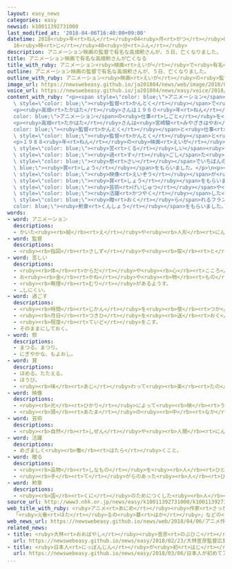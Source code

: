 ```yaml
---
layout: easy_news
categories: easy
newsid: k10011392731000
last_modified_at: '2018-04-06T16:40:00+09:00'
datetime: 2018<ruby>年<rt>ねん</rt></ruby>04<ruby>月<rt>がつ</rt></ruby>06<ruby>日<rt>にち</rt></ruby>
  16<ruby>時<rt>じ</rt></ruby>40<ruby>分<rt>ふん</rt></ruby>
description: アニメーション映画の監督で有名な高畑勲さんが、５日、亡くなりました。
title: アニメーション映画で有名な高畑勲さんが亡くなる
title_with_ruby: アニメーション<ruby>映画<rt>えいが</rt></ruby>で<ruby>有名<rt>ゆうめい</rt></ruby>な<ruby>高畑勲<rt>たかはたいさお</rt></ruby>さんが<ruby>亡<rt>な</rt></ruby>くなる
outline: アニメーション映画の監督で有名な高畑勲さんが、５日、亡くなりました。
outline_with_ruby: アニメーション<ruby>映画<rt>えいが</rt></ruby>の<ruby>監督<rt>かんとく</rt></ruby>で<ruby>有名<rt>ゆうめい</rt></ruby>な<ruby>高畑勲<rt>たかはたいさお</rt></ruby>さんが、<ruby>５日<rt>いつか</rt></ruby>、<ruby>亡<rt>な</rt></ruby>くなりました。
image_url: https://newswebeasy.github.io/ja201804/news/web/image/2018/04/06/K10011392731_1804060705_1804060707_01_03.jpg
voice_url: https://newswebeasy.github.io/ja201804/news/easy/voice/2018/04/06/k10011392731000.mp4
content_with_ruby: "<p><span style=\"color: blue;\">アニメーション</span><ruby>映画<rt>えいが</rt></ruby>の<span\
  \ style=\"color: blue;\"><ruby>監督<rt>かんとく</rt></ruby></span>で<ruby>有名<rt>ゆうめい</rt></ruby>な<ruby>高畑勲<rt>たかはたいさお</rt></ruby>さんが、<ruby>５日<rt>いつか</rt></ruby>、<ruby>亡<rt>な</rt></ruby>くなりました。８２<ruby>歳<rt>さい</rt></ruby>でした。</p>\n\
  <p><ruby>高畑<rt>たかはた</rt></ruby>さんは１９６０<ruby>年<rt>ねん</rt></ruby>ごろから<span style=\"\
  color: blue;\">アニメーション</span>の<ruby>仕事<rt>しごと</rt></ruby>を<ruby>始<rt>はじ</rt></ruby>めました。そして、「ルパン<ruby>三<rt>さん</rt></ruby><ruby>世<rt>せい</rt></ruby>」や「アルプスの<ruby>少女<rt>しょうじょ</rt></ruby>ハイジ」、「<ruby>赤毛<rt>あかげ</rt></ruby>のアン」などのテレビの<ruby>番組<rt>ばんぐみ</rt></ruby>をつくりました。</p>\n\
  <p><ruby>高畑<rt>たかはた</rt></ruby>さんは<ruby>宮崎駿<rt>みやざきはやお</rt></ruby><span style=\"\
  color: blue;\"><ruby>監督<rt>かんとく</rt></ruby></span>と<ruby>仕事<rt>しごと</rt></ruby>をすることも<ruby>多<rt>おお</rt></ruby>くて、「<ruby>風<rt>かぜ</rt></ruby>の<ruby>谷<rt>たに</rt></ruby>のナウシカ」という<ruby>映画<rt>えいが</rt></ruby>も<ruby>一緒<rt>いっしょ</rt></ruby>につくりました。１９８５<ruby>年<rt>ねん</rt></ruby>には、<ruby>宮崎<rt>みやざき</rt></ruby><span\
  \ style=\"color: blue;\"><ruby>監督<rt>かんとく</rt></ruby></span>と<ruby>一緒<rt>いっしょ</rt></ruby>にスタジオジブリという<ruby>会社<rt>かいしゃ</rt></ruby>をつくりました。</p>\n\
  <p>１９８８<ruby>年<rt>ねん</rt></ruby>の<ruby>映画<rt>えいが</rt></ruby>「<ruby>火垂<rt>ほた</rt></ruby>るの<ruby>墓<rt>はか</rt></ruby>」は、<ruby>戦争<rt>せんそう</rt></ruby>でとても<span\
  \ style=\"color: blue;\"><ruby>苦<rt>くる</rt></ruby>しい</span><ruby>時間<rt>じかん</rt></ruby>を<span\
  \ style=\"color: blue;\"><ruby>過<rt>す</rt></ruby>ごし</span>た<ruby>兄<rt>あに</rt></ruby>と<ruby>妹<rt>いもうと</rt></ruby>の<ruby>話<rt>はなし</rt></ruby>で、モスクワの<ruby>映画<rt>えいが</rt></ruby><span\
  \ style=\"color: blue;\"><ruby>祭<rt>さい</rt></ruby></span>でいちばんの<span style=\"color:\
  \ blue;\"><ruby>賞<rt>しょう</rt></ruby></span>をもらいました。</p>\n<p><ruby>高畑<rt>たかはた</rt></ruby>さんの<ruby>映画<rt>えいが</rt></ruby>は<span\
  \ style=\"color: blue;\"><ruby>映像<rt>えいぞう</rt></ruby></span>が<ruby>美<rt>うつく</rt></ruby>しくて、<ruby>世界<rt>せかい</rt></ruby>でもたくさんの<span\
  \ style=\"color: blue;\"><ruby>賞<rt>しょう</rt></ruby></span>をもらいました。２０１５<ruby>年<rt>ねん</rt></ruby>には、<span\
  \ style=\"color: blue;\"><ruby>芸術<rt>げいじゅつ</rt></ruby></span>や<ruby>文学<rt>ぶんがく</rt></ruby>で<ruby>世界<rt>せかい</rt></ruby>で<span\
  \ style=\"color: blue;\"><ruby>活躍<rt>かつやく</rt></ruby></span>した<ruby>人<rt>ひと</rt></ruby>に<span\
  \ style=\"color: blue;\"><ruby>贈<rt>おく</rt></ruby>ら</span>れるフランスの<span style=\"\
  color: blue;\"><ruby>勲章<rt>くんしょう</rt></ruby></span>をもらいました。</p>\n<p></p>\n<p></p>"
words:
- word: アニメーション
  descriptions:
  - かいた<ruby><rb>絵</rb><rt>え</rt></ruby>や<ruby><rb>人形</rb><rt>にんぎょう</rt></ruby>を、<ruby><rb>動</rb><rt>うご</rt></ruby>きに<ruby><rb>従</rb><rt>したが</rt></ruby>って<ruby><rb>一</rb><rt>ひと</rt></ruby>こま<ruby><rb>一</rb><rt>ひと</rt></ruby>こま<ruby><rb>撮影</rb><rt>さつえい</rt></ruby>し、それを<ruby><rb>映</rb><rt>うつ</rt></ruby>して<ruby><rb>実際</rb><rt>じっさい</rt></ruby>に<ruby><rb>動</rb><rt>うご</rt></ruby>いているように<ruby><rb>見</rb><rt>み</rt></ruby>せる<ruby><rb>映画</rb><rt>えいが</rt></ruby>。<ruby><rb>動画</rb><rt>どうが</rt></ruby>。アニメ。
- word: 監督
  descriptions:
  - <ruby><rb>指図</rb><rt>さしず</rt></ruby>や<ruby><rb>取</rb><rt>と</rt></ruby>りしまりなどをすること。また、その<ruby><rb>人</rb><rt>ひと</rt></ruby>。
- word: 苦しい
  descriptions:
  - <ruby><rb>体</rb><rt>からだ</rt></ruby>や<ruby><rb>心</rb><rt>こころ</rt></ruby>がつらくて、がまんできない。
  - お<ruby><rb>金</rb><rt>かね</rt></ruby>や<ruby><rb>物</rb><rt>もの</rt></ruby>が<ruby><rb>足</rb><rt>た</rt></ruby>りなくて<ruby><rb>困</rb><rt>こま</rt></ruby>るようす。
  - <ruby><rb>無理</rb><rt>むり</rt></ruby>があるようす。
  - …しにくい。
- word: 過ごす
  descriptions:
  - <ruby><rb>時間</rb><rt>じかん</rt></ruby>を<ruby><rb>使</rb><rt>つか</rt></ruby>う。
  - <ruby><rb>月日</rb><rt>つきひ</rt></ruby>を<ruby><rb>送</rb><rt>おく</rt></ruby>る。<ruby><rb>暮</rb><rt>く</rt></ruby>らす。
  - <ruby><rb>程度</rb><rt>ていど</rt></ruby>をこす。
  - そのままにしておく。
- word: 祭
  descriptions:
  - まつる。まつり。
  - にぎやかな、もよおし。
- word: 賞
  descriptions:
  - ほめる。たたえる。
  - ほうび。
  - <ruby><rb>味</rb><rt>あじ</rt></ruby>わって<ruby><rb>楽</rb><rt>たの</rt></ruby>しむ。
- word: 映像
  descriptions:
  - <ruby><rb>光</rb><rt>ひかり</rt></ruby>によって<ruby><rb>映</rb><rt>うつ</rt></ruby>し<ruby><rb>出</rb><rt>だ</rt></ruby>された、<ruby><rb>物</rb><rt>もの</rt></ruby>の<ruby><rb>姿</rb><rt>すがた</rt></ruby>。
  - <ruby><rb>頭</rb><rt>あたま</rt></ruby>の<ruby><rb>中</rb><rt>なか</rt></ruby>にうかんだ<ruby><rb>物</rb><rt>もの</rt></ruby>の<ruby><rb>形</rb><rt>かたち</rt></ruby>やようす。イメージ。
- word: 芸術
  descriptions:
  - <ruby><rb>自然</rb><rt>しぜん</rt></ruby>や<ruby><rb>人間</rb><rt>にんげん</rt></ruby>の<ruby><rb>心</rb><rt>こころ</rt></ruby>・<ruby><rb>考</rb><rt>かんが</rt></ruby>え・<ruby><rb>生活</rb><rt>せいかつ</rt></ruby>などを、<ruby><rb>音</rb><rt>おと</rt></ruby>・<ruby><rb>色</rb><rt>いろ</rt></ruby>・<ruby><rb>形</rb><rt>かたち</rt></ruby>・ことばなどによって<ruby><rb>表</rb><rt>あらわ</rt></ruby>すこと。また、<ruby><rb>表</rb><rt>あらわ</rt></ruby>した<ruby><rb>作品</rb><rt>さくひん</rt></ruby>。<ruby><rb>音楽</rb><rt>おんがく</rt></ruby>・<ruby><rb>絵</rb><rt>え</rt></ruby>・<ruby><rb>彫刻</rb><rt>ちょうこく</rt></ruby>・<ruby><rb>文学</rb><rt>ぶんがく</rt></ruby>・<ruby><rb>演劇</rb><rt>えんげき</rt></ruby>・<ruby><rb>映画</rb><rt>えいが</rt></ruby>・<ruby><rb>写真</rb><rt>しゃしん</rt></ruby>など。
- word: 活躍
  descriptions:
  - めざましく<ruby><rb>働</rb><rt>はたら</rt></ruby>くこと。
- word: 贈る
  descriptions:
  - <ruby><rb>品物</rb><rt>しなもの</rt></ruby>を<ruby><rb>人</rb><rt>ひと</rt></ruby>にあげる。プレゼントする。
  - <ruby><rb>手</rb><rt>て</rt></ruby>がらのあった<ruby><rb>人</rb><rt>ひと</rt></ruby>に、<ruby><rb>位</rb><rt>くらい</rt></ruby>やくんしょうなどをあたえる。
- word: 勲章
  descriptions:
  - <ruby><rb>国</rb><rt>くに</rt></ruby>のためにつくした<ruby><rb>人</rb><rt>ひと</rt></ruby>に、そのてがらをほめて、あたえられる<ruby><rb>記章</rb><rt>きしょう</rt></ruby>。
source_url: http://www3.nhk.or.jp/news/easy/k10011392731000/k10011392731000.html
web_title_with_ruby: <ruby>アニメ<rt>あにめ</rt></ruby><ruby>作家<rt>さっか</rt></ruby> <ruby>高畑<rt>たかはた</rt></ruby><ruby>勲<rt>つとむ</rt></ruby>さん<ruby>死去<rt>しきょ</rt></ruby>
  「<ruby>火垂<rt>ほた</rt></ruby>るの<ruby>墓<rt>はか</rt></ruby>」などの<ruby>作品<rt>さくひん</rt></ruby>
web_news_url: https://newswebeasy.github.io/news/web/2018/04/06/アニメ作家-高畑勲さん死去-火垂るの墓などの作品
related_news:
- title: <ruby>大林<rt>おおばやし</rt></ruby><ruby>宣彦<rt>のぶひこ</rt></ruby><ruby>監督<rt>かんとく</rt></ruby>「<ruby>広島<rt>ひろしま</rt></ruby>に<ruby>原爆<rt>げんばく</rt></ruby>が<ruby>落<rt>お</rt></ruby>とされるまでを<ruby>映画<rt>えいが</rt></ruby>にする」
  url: https://newswebeasy.github.io/news/easy/2018/02/23/大林宣彦監督広島に原爆が落とされるまでを映画にする
- title: <ruby>日本人<rt>にっぽんじん</rt></ruby>が<ruby>初<rt>はじ</rt></ruby>めてアカデミー<ruby>賞<rt>しょう</rt></ruby>のメーキャップの<ruby>賞<rt>しょう</rt></ruby>をもらう
  url: https://newswebeasy.github.io/news/easy/2018/03/06/日本人が初めてアカデミー賞のメーキャップの賞をもらう
...
```


